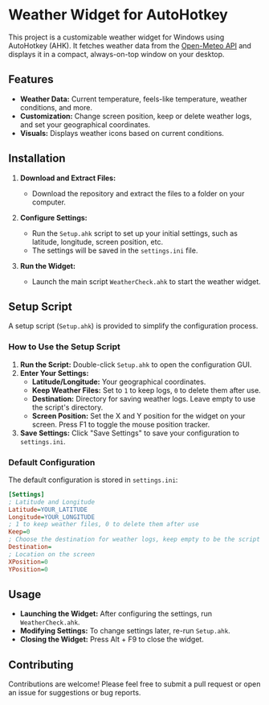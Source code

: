 # Weather Widget for AutoHotkey

This project is a customizable weather widget for Windows using AutoHotkey (AHK). It fetches weather data from the [Open-Meteo API](https://open-meteo.com/) and displays it in a compact, always-on-top window on your desktop.

## Features

- **Weather Data:** Current temperature, feels-like temperature, weather conditions, and more.
- **Customization:** Change screen position, keep or delete weather logs, and set your geographical coordinates.
- **Visuals:** Displays weather icons based on current conditions.

## Installation

1. **Download and Extract Files:**
   - Download the repository and extract the files to a folder on your computer.

2. **Configure Settings:**
   - Run the `Setup.ahk` script to set up your initial settings, such as latitude, longitude, screen position, etc.
   - The settings will be saved in the `settings.ini` file.

3. **Run the Widget:**
   - Launch the main script `WeatherCheck.ahk` to start the weather widget.

## Setup Script

A setup script (`Setup.ahk`) is provided to simplify the configuration process. 

### How to Use the Setup Script

1. **Run the Script:** Double-click `Setup.ahk` to open the configuration GUI.
2. **Enter Your Settings:** 
   - **Latitude/Longitude:** Your geographical coordinates.
   - **Keep Weather Files:** Set to `1` to keep logs, `0` to delete them after use.
   - **Destination:** Directory for saving weather logs. Leave empty to use the script's directory.
   - **Screen Position:** Set the X and Y position for the widget on your screen. Press F1 to toggle the mouse position tracker.
3. **Save Settings:** Click "Save Settings" to save your configuration to `settings.ini`.

### Default Configuration

The default configuration is stored in `settings.ini`:

```ini
[Settings]
; Latitude and Longitude
Latitude=YOUR_LATITUDE
Longitude=YOUR_LONGITUDE
; 1 to keep weather files, 0 to delete them after use
Keep=0
; Choose the destination for weather logs, keep empty to be the script's location
Destination=
; Location on the screen
XPosition=0
YPosition=0
```

## Usage

- **Launching the Widget:** After configuring the settings, run `WeatherCheck.ahk`.
- **Modifying Settings:** To change settings later, re-run `Setup.ahk`.
- **Closing the Widget:** Press Alt + F9 to close the widget.

## Contributing

Contributions are welcome! Please feel free to submit a pull request or open an issue for suggestions or bug reports.
